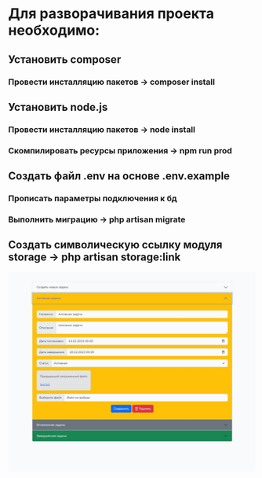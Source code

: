 # Для разворачивания проекта необходимо:
## Установить composer
### Провести инсталляцию пакетов -> composer install
## Установить node.js
### Провести инсталляцию пакетов -> node install
### Скомпилировать ресурсы приложения -> npm run prod
## Создать файл .env на основе .env.example
### Прописать параметры подключения к бд
### Выполнить миграцию -> php artisan migrate
## Создать символическую ссылку модуля storage -> php artisan storage:link
![screenshot](/screenshot.jpg?raw=true "Screenshot")